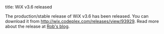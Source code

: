 title: WiX v3.6 released

The production/stable release of WiX v3.6 has been released. You can download it from <a href="http://wix.codeplex.com/releases/view/93929">http://wix.codeplex.com/releases/view/93929</a>. Read more about the release at <a href="http://robmensching.com/blog/posts/2012/9/3/WiX-v3.6-released">Rob's blog</a>.
